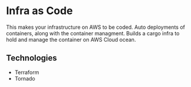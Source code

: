 # Infra as Code

This makes your infrastructure on AWS to be coded. Auto deployments of containers, along with the container managment. Builds a cargo infra to hold and manage the container on AWS Cloud ocean.

## Technologies

- Terraform
- Tornado

